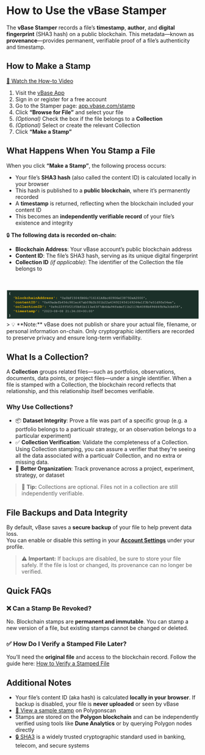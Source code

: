 # How to Use the vBase Stamper

The **vBase Stamper** records a file’s **timestamp**, **author**, and **digital fingerprint** (SHA3 hash) on a public blockchain. This metadata—known as **provenance**—provides permanent, verifiable proof of a file’s authenticity and timestamp.


## How to Make a Stamp  
[🎥 Watch the How-to Video](https://www.youtube.com/watch?v=wRJCNvDkKR8)

1. Visit the [vBase App](https://app.vbase.com/)  
2. Sign in or register for a free account  
3. Go to the Stamper page: [app.vbase.com/stamp](https://app.vbase.com/stamp)  
4. Click **“Browse for File”** and select your file  
5. *(Optional)* Check the box if the file belongs to a **Collection**  
6. *(Optional)* Select or create the relevant Collection  
7. Click **“Make a Stamp”**


## What Happens When You Stamp a File

When you click **“Make a Stamp”**, the following process occurs:

- Your file’s **SHA3 hash** (also called the content ID) is calculated locally in your browser  
- This hash is published to a **public blockchain**, where it’s permanently recorded  
- A **timestamp** is returned, reflecting when the blockchain included your content ID  
- This becomes an **independently verifiable record** of your file’s existence and integrity  

🔒 **The following data is recorded on-chain:**

- **Blockchain Address**: Your vBase account’s public blockchain address  
- **Content ID**: The file’s SHA3 hash, serving as its unique digital fingerprint  
- **Collection ID** *(if applicable)*: The identifier of the Collection the file belongs to  
<br><br>
<img src="stamp_example.png" witdth=100%, height=auto>
<br>
> 💡 **Note:** vBase does not publish or share your actual file, filename, or personal information on-chain. Only cryptographic identifiers are recorded to preserve privacy and ensure long-term verifiability.


## What Is a Collection?

A **Collection** groups related files—such as portfolios, observations, documents, data points, or project files—under a single identifier. When a file is stamped with a Collection, the blockchain record reflects that relationship, and this relationship itself becomes verifiable.

### Why Use Collections?

- 📦 **Dataset Integrity**: Prove a file was part of a specific group (e.g. a portfolio belongs to a particualr strategy, or an observation belongs to a particular experiment)  
- ✅ **Collection Verification**: Validate the completeness of a Collection. Using Collection stamping, you can assure a verifier that they're seeing all the data associated with a particualr Collection, and no extra or missing data.   
- 🧩 **Better Organization**: Track provenance across a project, experiment, strategy, or dataset

> 📌 **Tip:** Collections are optional. Files not in a collection are still independently verifiable.


## File Backups and Data Integrity

By default, vBase saves a **secure backup** of your file to help prevent data loss.  
You can enable or disable this setting in your [**Account Settings**](https://app.vbase.com/profile/#account_settings) under your profile.

> ⚠️ **Important:** If backups are disabled, be sure to store your file safely. If the file is lost or changed, its provenance can no longer be verified.


## Quick FAQs

### ❌ Can a Stamp Be Revoked?

No. Blockchain stamps are **permanent and immutable**.  You can stamp a new version of a file, but existing stamps cannot be changed or deleted. 

### ✅ How Do I Verify a Stamped File Later?

You’ll need the **original file** and access to the blockchain record.  Follow the guide here: [How to Verify a Stamped File](/how-to-use-vbase-verify.md)


## Additional Notes

- Your file’s content ID (aka hash) is calculated **locally in your browser**. If backup is disabled, your file is **never uploaded** or seen by vBase  
- [🔗 View a sample stamp](https://polygonscan.com/tx/0xe7dbb99c2f521a5c636d4cc7f6fd3c60cdf427c284230aa0093faac338b9d651) on Polygonscan  
- Stamps are stored on the **Polygon blockchain** and can be independently verified using tools like **Dune Analytics** or by querying Polygon nodes directly  
- [🔒 SHA3](https://en.wikipedia.org/wiki/SHA-3) is a widely trusted cryptographic standard used in banking, telecom, and secure systems
